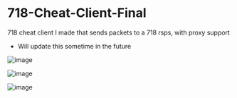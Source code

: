 # 718-Cheat-Client-Final

718 cheat client I made that sends packets to a 718 rsps, with proxy support

- Will update this sometime in the future

![image](https://user-images.githubusercontent.com/26250917/121980861-9b4faf80-cd84-11eb-94c7-6db2a0870357.png)

![image](https://user-images.githubusercontent.com/26250917/121980875-a1459080-cd84-11eb-8388-c4e5c75ea0fa.png)

![image](https://user-images.githubusercontent.com/26250917/121980902-adc9e900-cd84-11eb-9202-3892cee01dc3.png)
